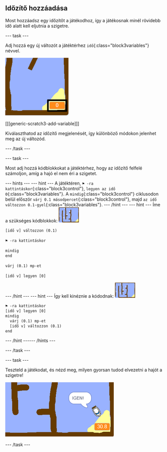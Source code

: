 ## Időzítő hozzáadása

Most hozzáadsz egy időzítőt a játékodhoz, így a játékosnak minél rövidebb idő alatt kell eljutnia a szigetre.

--- task ---

Adj hozzá egy új változót a játéktérhez `idő`{:class="block3variables"} névvel.

![képernyőkép](images/boat-variable-annotated.png)

[[[generic-scratch3-add-variable]]]

Kiválaszthatod az időzítő megjelenését, így különböző módokon jelenhet meg az új változód.

--- /task ---

--- task ---

Most adj hozzá kódblokkokat a játéktérhez, hogy az időzítő felfelé számoljon, amíg a hajó el nem éri a szigetet.

--- hints ---
 --- hint --- A játéktéren, `⚑ -ra kattintáskor`{:class="block3control"}, `legyen az idő 0`{:class="block3variables"}. A `mindig`{:class="block3control"} ciklusodon belül először `várj 0.1 másodpercet`{:class="block3control"}, majd `az idő változzon 0.1-gyel`{:class="block3variables"}.
--- /hint ---
 --- hint --- Íme a szükséges kódblokkok: ![játéktér](images/stage.png)

```blocks3
[idő v] változzon (0.1)

⚑ -ra kattintáskor

mindig
end

várj (0.1) mp-et

[idő v] legyen [0]
```

--- /hint --- --- hint --- Így kell kinéznie a kódodnak: ![játéktér](images/stage.png)

```blocks3
⚑ -ra kattintáskor
[idő v] legyen [0]
mindig 
  várj (0.1) mp-et
  [idő v] változzon (0.1)
end
```

--- /hint ------ /hints ---

--- /task ---

--- task ---

Teszteld a játékodat, és nézd meg, milyen gyorsan tudod elvezetni a hajót a szigetre!

![képernyőkép](images/boat-variable-test.png)

--- /task ---